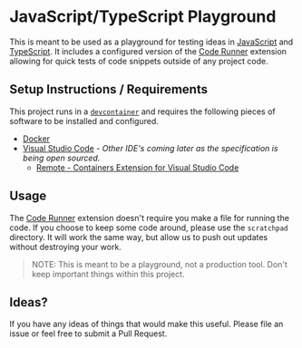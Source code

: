 # JavaScript/TypeScript Playground

This is meant to be used as a playground for testing ideas in [JavaScript](https://developer.mozilla.org/en-US/docs/Web/JavaScript) and [TypeScript](https://www.typescriptlang.org/). It includes a configured version of the [Code Runner](https://marketplace.visualstudio.com/items?itemName=formulahendry.code-runner) extension allowing for quick tests of code snippets outside of any project code.

## Setup Instructions / Requirements

This project runs in a [`devcontainer`](https://code.visualstudio.com/docs/remote/containers) and requires the following pieces of software to be installed and configured.

* [Docker](https://www.docker.com/)
* [Visual Studio Code](https://code.visualstudio.com/) - _Other IDE's coming later as the specification is being open sourced._
  * [Remote - Containers Extension for Visual Studio Code](https://marketplace.visualstudio.com/items?itemName=ms-vscode-remote.remote-containers)


## Usage

The [Code Runner](https://marketplace.visualstudio.com/items?itemName=formulahendry.code-runner) extension doesn't require you make a file for running the code. If you choose to keep some code around, please use the `scratchpad` directory. It will work the same way, but allow us to push out updates without destroying your work.

> NOTE: This is meant to be a playground, not a production tool. Don't keep important things within this project.


## Ideas?

If you have any ideas of things that would make this useful. Please file an issue or feel free to submit a Pull Request.
